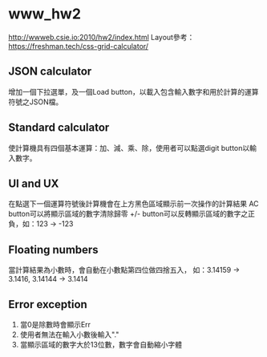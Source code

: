 # www_hw2
http://wwweb.csie.io:2010/hw2/index.html
Layout參考：https://freshman.tech/css-grid-calculator/

## JSON calculator
增加一個下拉選單，及一個Load button，以載入包含輸入數字和用於計算的運算符號之JSON檔。

## Standard calculator
使計算機具有四個基本運算：加、減、乘、除，使用者可以點選digit button以輸入數字。

## UI and UX
在點選下一個運算符號後計算機會在上方黑色區域顯示前一次操作的計算結果
AC button可以將顯示區域的數字清除歸零
+/- button可以反轉顯示區域的數字之正負，如：123 -> -123

## Floating numbers
當計算結果為小數時，會自動在小數點第四位做四捨五入，
如：3.14159 -> 3.1416, 3.14144 -> 3.1414 

## Error exception
1. 當0是除數時會顯示Err
2. 使用者無法在輸入小數後輸入"."
3. 當顯示區域的數字大於13位數，數字會自動縮小字體
